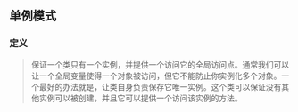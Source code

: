 ## 单例模式

### 定义
> 保证一个类只有一个实例，并提供一个访问它的全局访问点。通常我们可以让一个全局变量使得一个对象被访问，但它不能防止你实例化多个对象。一个最好的办法就是，让类自身负责保存它唯一实例。这个类可以保证没有其他实例可以被创建，并且它可以提供一个访问该实例的方法。
